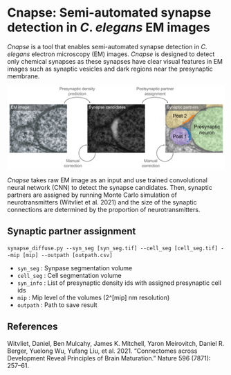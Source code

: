 # Cnapse: Semi-automated synapse detection in *C*. *elegans* EM images

*Cnapse* is a tool that enables semi-automated synapse detection in *C*. *elegans* electron microscopy (EM) images. *Cnapse* is designed to detect only chemical synapses as these synapses have clear visual features in EM images such as synaptic vesicles and dark regions near the presynaptic membrane.

![](figures/synapse_detection.png)

*Cnapse* takes raw EM image as an input and use trained convolutional neural network (CNN) to detect the synapse candidates. Then, synaptic partners are assigned by running Monte Carlo simulation of neurotransmitters (Witvliet et al. 2021) and the size of the synaptic connections are determined by the proportion of neurotransmitters.

## Synaptic partner assignment
```
synapse_diffuse.py --syn_seg [syn_seg.tif] --cell_seg [cell_seg.tif] --mip [mip] --outpath [outpath.csv]
```
- `syn_seg` : Synpase segmentation volume
- `cell_seg` : Cell segmentation volume
- `syn_info` : List of presynaptic density ids with assigned presynaptic cell ids
- `mip` : Mip level of the volumes (2^[mip] nm resolution)
- `outpath` : Path to save result

## References
Witvliet, Daniel, Ben Mulcahy, James K. Mitchell, Yaron Meirovitch, Daniel R. Berger, Yuelong Wu, Yufang Liu, et al. 2021. “Connectomes across Development Reveal Principles of Brain Maturation.” Nature 596 (7871): 257–61.
